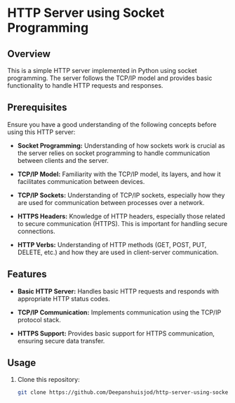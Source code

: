 # HTTP Server using Socket Programming

## Overview

This is a simple HTTP server implemented in Python using socket programming. The server follows the TCP/IP model and provides basic functionality to handle HTTP requests and responses.

## Prerequisites

Ensure you have a good understanding of the following concepts before using this HTTP server:

- **Socket Programming:** Understanding of how sockets work is crucial as the server relies on socket programming to handle communication between clients and the server.

- **TCP/IP Model:** Familiarity with the TCP/IP model, its layers, and how it facilitates communication between devices.

- **TCP/IP Sockets:** Understanding of TCP/IP sockets, especially how they are used for communication between processes over a network.

- **HTTPS Headers:** Knowledge of HTTP headers, especially those related to secure communication (HTTPS). This is important for handling secure connections.

- **HTTP Verbs:** Understanding of HTTP methods (GET, POST, PUT, DELETE, etc.) and how they are used in client-server communication.

## Features

- **Basic HTTP Server:** Handles basic HTTP requests and responds with appropriate HTTP status codes.

- **TCP/IP Communication:** Implements communication using the TCP/IP protocol stack.

- **HTTPS Support:** Provides basic support for HTTPS communication, ensuring secure data transfer.

## Usage

1. Clone this repository:

   ```bash
   git clone https://github.com/Deepanshuisjod/http-server-using-socket-programming.git
   
